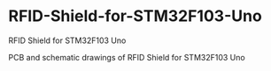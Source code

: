 # RFID-Shield-for-STM32F103-Uno
RFID Shield for STM32F103 Uno

PCB and schematic drawings of RFID Shield for STM32F103 Uno
